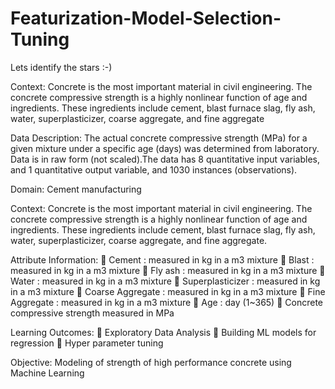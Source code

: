 # Featurization-Model-Selection-Tuning
Lets identify the stars :-)

Context:
Concrete is the most important material in civil engineering. The concrete compressive strength is a highly nonlinear function of age and ingredients. These ingredients include cement, blast furnace slag, fly ash, water, superplasticizer, coarse aggregate, and fine aggregate

Data Description:
The actual concrete compressive strength (MPa) for a given mixture under a
specific age (days) was determined from laboratory. Data is in raw form (not scaled).The data has 8 quantitative input variables, and 1 quantitative output variable, and 1030 instances (observations).

Domain:
Cement manufacturing

Context:
Concrete is the most important material in civil engineering. The concrete compressive strength is a highly nonlinear function of age and ingredients. These ingredients include cement, blast furnace slag, fly ash, water, superplasticizer, coarse aggregate, and fine aggregate.

Attribute Information:
 Cement : measured in kg in a m3 mixture
 Blast : measured in kg in a m3 mixture
 Fly ash : measured in kg in a m3 mixture
 Water : measured in kg in a m3 mixture
 Superplasticizer : measured in kg in a m3 mixture
 Coarse Aggregate : measured in kg in a m3 mixture
 Fine Aggregate : measured in kg in a m3 mixture
 Age : day (1~365)
 Concrete compressive strength measured in MPa

Learning Outcomes:
 Exploratory Data Analysis
 Building ML models for regression
 Hyper parameter tuning

Objective:
Modeling of strength of high performance concrete using Machine Learning
